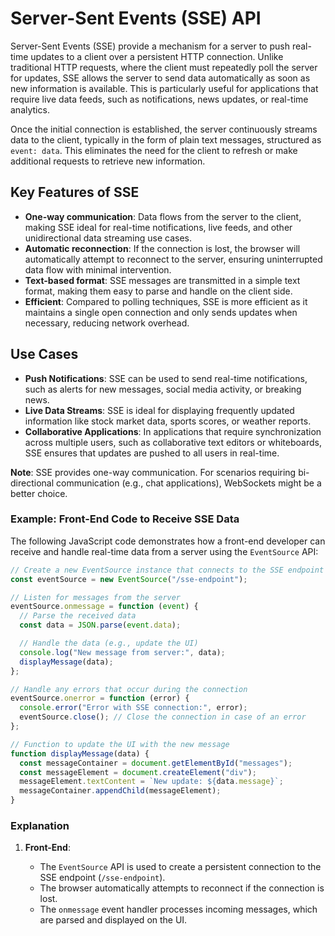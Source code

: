 # Server-Sent Events (SSE) API

Server-Sent Events (SSE) provide a mechanism for a server to push real-time updates to a client over a persistent HTTP connection. Unlike traditional HTTP requests, where the client must repeatedly poll the server for updates, SSE allows the server to send data automatically as soon as new information is available. This is particularly useful for applications that require live data feeds, such as notifications, news updates, or real-time analytics.

Once the initial connection is established, the server continuously streams data to the client, typically in the form of plain text messages, structured as `event: data`. This eliminates the need for the client to refresh or make additional requests to retrieve new information.

## Key Features of SSE

- **One-way communication**: Data flows from the server to the client, making SSE ideal for real-time notifications, live feeds, and other unidirectional data streaming use cases.
- **Automatic reconnection**: If the connection is lost, the browser will automatically attempt to reconnect to the server, ensuring uninterrupted data flow with minimal intervention.
- **Text-based format**: SSE messages are transmitted in a simple text format, making them easy to parse and handle on the client side.
- **Efficient**: Compared to polling techniques, SSE is more efficient as it maintains a single open connection and only sends updates when necessary, reducing network overhead.

## Use Cases

- **Push Notifications**: SSE can be used to send real-time notifications, such as alerts for new messages, social media activity, or breaking news.
- **Live Data Streams**: SSE is ideal for displaying frequently updated information like stock market data, sports scores, or weather reports.
- **Collaborative Applications**: In applications that require synchronization across multiple users, such as collaborative text editors or whiteboards, SSE ensures that updates are pushed to all users in real-time.

**Note**: SSE provides one-way communication. For scenarios requiring bi-directional communication (e.g., chat applications), WebSockets might be a better choice.

### Example: Front-End Code to Receive SSE Data

The following JavaScript code demonstrates how a front-end developer can receive and handle real-time data from a server using the `EventSource` API:

```javascript
// Create a new EventSource instance that connects to the SSE endpoint on the server
const eventSource = new EventSource("/sse-endpoint");

// Listen for messages from the server
eventSource.onmessage = function (event) {
  // Parse the received data
  const data = JSON.parse(event.data);

  // Handle the data (e.g., update the UI)
  console.log("New message from server:", data);
  displayMessage(data);
};

// Handle any errors that occur during the connection
eventSource.onerror = function (error) {
  console.error("Error with SSE connection:", error);
  eventSource.close(); // Close the connection in case of an error
};

// Function to update the UI with the new message
function displayMessage(data) {
  const messageContainer = document.getElementById("messages");
  const messageElement = document.createElement("div");
  messageElement.textContent = `New update: ${data.message}`;
  messageContainer.appendChild(messageElement);
}
```

### Explanation

1. **Front-End**:

   - The `EventSource` API is used to create a persistent connection to the SSE endpoint (`/sse-endpoint`).
   - The browser automatically attempts to reconnect if the connection is lost.
   - The `onmessage` event handler processes incoming messages, which are parsed and displayed on the UI.
